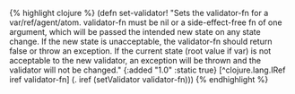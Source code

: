 {% highlight clojure %}
(defn set-validator!
  "Sets the validator-fn for a var/ref/agent/atom. validator-fn must be nil or a
  side-effect-free fn of one argument, which will be passed the intended
  new state on any state change. If the new state is unacceptable, the
  validator-fn should return false or throw an exception. If the current state (root
  value if var) is not acceptable to the new validator, an exception
  will be thrown and the validator will not be changed."
  {:added "1.0"
   :static true}
  [^clojure.lang.IRef iref validator-fn] (. iref (setValidator validator-fn)))
{% endhighlight %}
